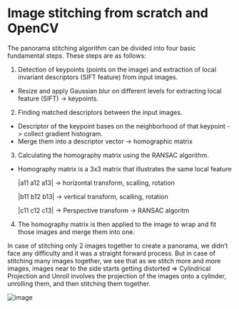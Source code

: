 # Image stitching from scratch and OpenCV

The panorama stitching algorithm can be divided into four basic fundamental steps. These steps are as follows:

1) Detection of keypoints (points on the image) and extraction of local invariant descriptors (SIFT feature) from input images.
- Resize and apply Gaussian blur on different levels for extracting local feature (SIFT) -> keypoints.
2) Finding matched descriptors between the input images.
- Descriptor of the keypoint bases on the neighborhood of that keypoint -> collect gradient histogram.
- Merge them into a descriptor vector -> homographic matrix
3) Calculating the homography matrix using the RANSAC algorithm.
- Homography matrix is a 3x3 matrix that illustrates the same local feature
  
  |a11  a12  a13| -> horizontal transform, scalling, rotation
  
  |b11  b12  b13| -> vertical transform, scalling, rotation
  
  |c11  c12  c13| -> Perspective transform -> RANSAC algoritm
  
4) The homography matrix is then applied to the image to wrap and fit those images and merge them into one.

  In case of stitching only 2 images together to create a panorama, we didn’t face any difficulty
and it was a straight forward process. But in case of stitching many images together, we see
that as we stitch more and more images, images near to the side starts getting distorted
=> Cylindrical Projection and Unroll involves the projection of the images onto a cylinder, unrolling them,
and then stitching them together.

![image](https://github.com/nttrung2406/Multiimage-stitching-from-scratch-and-OpenCV/assets/105348335/970abe0c-ea4c-44de-a9a8-30d6b68068b6)
